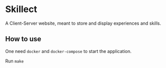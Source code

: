 # Skillect

A Client-Server website, meant to store and display experiences and skills.

## How to use

One need `docker` and `docker-compose` to start the application.

Run `make`
